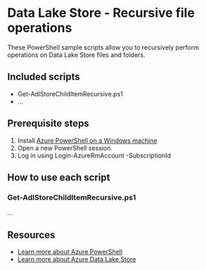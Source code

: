 # Data Lake Store - Recursive file operations

These PowerShell sample scripts allow you to recursively perform operations on Data Lake Store files and folders.

## Included scripts

* Get-AdlStoreChildItemRecursive.ps1
* ...

## Prerequisite steps

1. Install [Azure PowerShell on a Windows machine](https://docs.microsoft.com/en-us/powershell/azure/install-azurerm-ps)
2. Open a new PowerShell session.
3. Log in using Login-AzureRmAccount -SubscriptionId <SUBSCRIPTION-ID>

## How to use each script

### Get-AdlStoreChildItemRecursive.ps1

...

## Resources

- [Learn more about Azure PowerShell](https://docs.microsoft.com/en-us/powershell/azure/overview)
- [Learn more about Azure Data Lake Store](https://docs.microsoft.com/en-us/azure/data-lake-store/)
